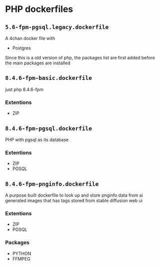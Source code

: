 # PHP dockerfiles

## `5.6-fpm-pgsql.legacy.dockerfile`

A 4chan docker file with
- Postgres

Since this is a old version of php, the packages list are first added before the main packages are installed

## `8.4.6-fpm-basic.dockerfile`

just php 8.4.6-fpm

### Extentions
- ZIP

## `8.4.6-fpm-pgsql.dockerfile`

PHP with pgsql as its database

### Extentions
- ZIP
- PGSQL

## `8.4.6-fpm-pnginfo.dockerfile`

A purpose built dockerfile to look up and store pnginfo data from ai generated images that has tags stored from stable diffusion web ui

### Extentions
- ZIP
- PGSQL

### Packages
- PYTHON
- FFMPEG

